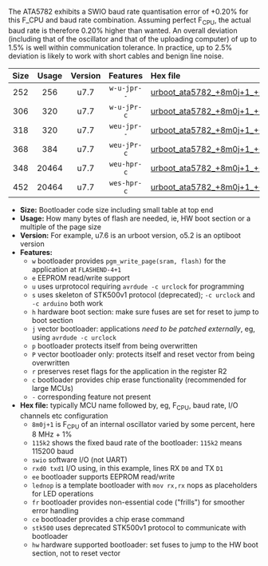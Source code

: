 The ATA5782 exhibits a SWIO baud rate quantisation error of +0.20% for this F_CPU and baud rate combination. Assuming perfect F<sub>CPU</sub>, the actual baud rate is therefore 0.20% higher than wanted. An overall deviation (including that of the oscillator and that of the uploading computer) of up to 1.5% is well within communication tolerance. In practice, up to 2.5% deviation is likely to work with short cables and benign line noise.

|Size|Usage|Version|Features|Hex file|
|:-:|:-:|:-:|:-:|:--|
|252|256|u7.7|`w-u-jpr--`|[urboot_ata5782_+8m0j+1_++57k6_swio_rxb0_txb1.hex](https://raw.githubusercontent.com/stefanrueger/urboot.hex/main/mcus/ata5782/internal_oscillator/fcpu_+8m0j+1/br_++57k6/urboot_ata5782_+8m0j+1_++57k6_swio_rxb0_txb1.hex)|
|306|320|u7.7|`w-u-jPr-c`|[urboot_ata5782_+8m0j+1_++57k6_swio_rxb0_txb1_lednop_fr_ce.hex](https://raw.githubusercontent.com/stefanrueger/urboot.hex/main/mcus/ata5782/internal_oscillator/fcpu_+8m0j+1/br_++57k6/urboot_ata5782_+8m0j+1_++57k6_swio_rxb0_txb1_lednop_fr_ce.hex)|
|318|320|u7.7|`weu-jpr--`|[urboot_ata5782_+8m0j+1_++57k6_swio_rxb0_txb1_ee.hex](https://raw.githubusercontent.com/stefanrueger/urboot.hex/main/mcus/ata5782/internal_oscillator/fcpu_+8m0j+1/br_++57k6/urboot_ata5782_+8m0j+1_++57k6_swio_rxb0_txb1_ee.hex)|
|368|384|u7.7|`weu-jPr-c`|[urboot_ata5782_+8m0j+1_++57k6_swio_rxb0_txb1_ee_lednop_fr_ce.hex](https://raw.githubusercontent.com/stefanrueger/urboot.hex/main/mcus/ata5782/internal_oscillator/fcpu_+8m0j+1/br_++57k6/urboot_ata5782_+8m0j+1_++57k6_swio_rxb0_txb1_ee_lednop_fr_ce.hex)|
|348|20464|u7.7|`weu-hpr-c`|[urboot_ata5782_+8m0j+1_++57k6_swio_rxb0_txb1_ee_lednop_fr_ce_hw.hex](https://raw.githubusercontent.com/stefanrueger/urboot.hex/main/mcus/ata5782/internal_oscillator/fcpu_+8m0j+1/br_++57k6/urboot_ata5782_+8m0j+1_++57k6_swio_rxb0_txb1_ee_lednop_fr_ce_hw.hex)|
|452|20464|u7.7|`wes-hpr-c`|[urboot_ata5782_+8m0j+1_++57k6_swio_rxb0_txb1_ee_lednop_fr_ce_stk500_hw.hex](https://raw.githubusercontent.com/stefanrueger/urboot.hex/main/mcus/ata5782/internal_oscillator/fcpu_+8m0j+1/br_++57k6/urboot_ata5782_+8m0j+1_++57k6_swio_rxb0_txb1_ee_lednop_fr_ce_stk500_hw.hex)|

- **Size:** Bootloader code size including small table at top end
- **Usage:** How many bytes of flash are needed, ie, HW boot section or a multiple of the page size
- **Version:** For example, u7.6 is an urboot version, o5.2 is an optiboot version
- **Features:**
  + `w` bootloader provides `pgm_write_page(sram, flash)` for the application at `FLASHEND-4+1`
  + `e` EEPROM read/write support
  + `u` uses urprotocol requiring `avrdude -c urclock` for programming
  + `s` uses skeleton of STK500v1 protocol (deprecated); `-c urclock` and `-c arduino` both work
  + `h` hardware boot section: make sure fuses are set for reset to jump to boot section
  + `j` vector bootloader: applications *need to be patched externally*, eg, using `avrdude -c urclock`
  + `p` bootloader protects itself from being overwritten
  + `P` vector bootloader only: protects itself and reset vector from being overwritten
  + `r` preserves reset flags for the application in the register R2
  + `c` bootloader provides chip erase functionality (recommended for large MCUs)
  + `-` corresponding feature not present
- **Hex file:** typically MCU name followed by, eg, F<sub>CPU</sub>, baud rate, I/O channels etc configuration
  + `8m0j+1` is F<sub>CPU</sub> of an internal oscillator varied by some percent, here 8 MHz + 1%
  + `115k2` shows the fixed baud rate of the bootloader: `115k2` means 115200 baud
  + `swio` software I/O (not UART)
  + `rxd0 txd1` I/O using, in this example, lines RX `D0` and TX `D1`
  + `ee` bootloader supports EEPROM read/write
  + `lednop` is a template bootloader with `mov rx,rx` nops as placeholders for LED operations
  + `fr` bootloader provides non-essential code ("frills") for smoother error handling
  + `ce` bootloader provides a chip erase command
  + `stk500` uses deprecated STK500v1 protocol to communicate with bootloader
  + `hw` hardware supported bootloader: set fuses to jump to the HW boot section, not to reset vector
